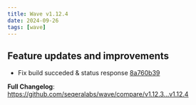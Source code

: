 ```yaml
---
title: Wave v1.12.4
date: 2024-09-26
tags: [wave]
---
```


## Feature updates and improvements

- Fix build succeded & status response [8a760b39](https://github.com/seqeralabs/wave/commit/8a760b39283800d3331ea7cfac2648a748c15571)

**Full Changelog**: https://github.com/seqeralabs/wave/compare/v1.12.3...v1.12.4
